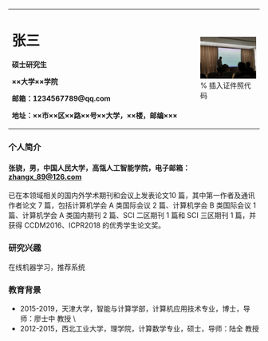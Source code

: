 <table border="0">
  <tr>
    <td width="75%">
      <h1>张三</h1>
      <p><b>硕士研究生</b></p>
      <p><b>××大学××学院</b></p>
      <p><b>邮箱：1234567789@qq.com</b></p>
      <p><b>地址：××市××区××路××号××大学，××楼，邮编×××</b></p>
    </td>
    <td width="25%">
      <img src="/cikm2019.jpg" width="100%">      % 插入证件照代码
    </td>
  </tr>
</table>

### 个人简介
#### 张骁，男，中国人民大学，高瓴人工智能学院，电子邮箱：zhangx_89@126.com
已在本领域相关的国内外学术期刊和会议上发表论文10 篇，其中第一作者及通讯作者论文 7 篇，包括计算机学会 A 类国际会议 2 篇、计算机学会 B 类国际会议 1 篇、计算机学会 A 类国内期刊 2 篇、SCI 二区期刊 1 篇和 SCI 三区期刊 1 篇，并获得 CCDM2016、ICPR2018 的优秀学生论文奖。

### 研究兴趣
在线机器学习，推荐系统

### 教育背景
- 2015-2019，天津大学，智能与计算学部，计算机应用技术专业，博士，导师：廖士中 教授 \\
- 2012-2015，西北工业大学，理学院，计算数学专业，硕士，导师：陆全 教授

